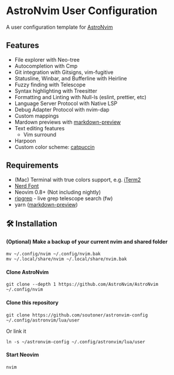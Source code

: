 # AstroNvim User Configuration

A user configuration template for [AstroNvim](https://github.com/AstroNvim/AstroNvim)

## Features

- File explorer with Neo-tree
- Autocompletion with Cmp
- Git integration with Gitsigns, vim-fugitive
- Statusline, Winbar, and Bufferline with Heirline
- Fuzzy finding with Telescope
- Syntax highlighting with Treesitter
- Formatting and Linting with Null-ls (eslint, prettier, etc)
- Language Server Protocol with Native LSP
- Debug Adapter Protocol with nvim-dap
- Custom mappings
- Mardown previews with [markdown-preview](https://github.com/iamcco/markdown-preview.nvim)
- Text editing features
  - Vim surround
- Harpoon
- Custom color scheme: [catpuccin](https://github.com/catppuccin/nvim)

## Requirements

- (Mac) Terminal with true colors support, e.g. [iTerm2](https://iterm2.com/)
- [Nerd Font](https://www.nerdfonts.com/font-downloads)
- Neovim 0.8+ (Not including nightly)
- [ripgrep](https://github.com/BurntSushi/ripgrep#installation) - live grep telescope search (<leader>fw)
- yarn ([markdown-preview](https://github.com/iamcco/markdown-preview.nvim))

## 🛠️ Installation

#### (Optional) Make a backup of your current nvim and shared folder

```shell
mv ~/.config/nvim ~/.config/nvim.bak
mv ~/.local/share/nvim ~/.local/share/nvim.bak
```

#### Clone AstroNvim

```shell
git clone --depth 1 https://github.com/AstroNvim/AstroNvim ~/.config/nvim
```

#### Clone this repository

```shell
git clone https://github.com/soutoner/astronvim-config ~/.config/astronvim/lua/user
```

Or link it

```shell
ln -s ~/astronvim-config ~/.config/astronvim/lua/user
```

#### Start Neovim

```shell
nvim
```
